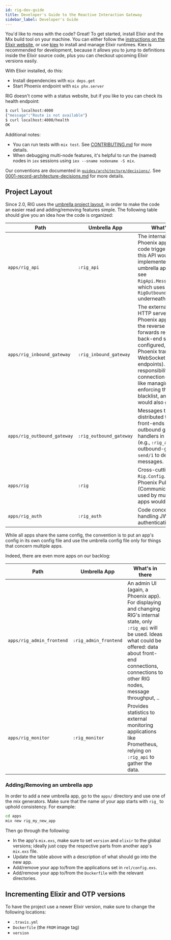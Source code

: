 ```yaml
---
id: rig-dev-guide
title: Developer's Guide to the Reactive Interaction Gateway
sidebar_label: Developer's Guide
---
```


You'd like to mess with the code? Great! To get started, install Elixir and the Mix build tool on your machine. You can either follow the [instructions on the Elixir website](https://elixir-lang.org/install.html), or use [kiex](https://github.com/taylor/kiex) to install and manage Elixir runtimes. Kiex is recommended for development, because it allows you to jump to definitions inside the Elixir source code, plus you can checkout upcoming Elixir versions easily.

With Elixir installed, do this:

- Install dependencies with `mix deps.get`
- Start Phoenix endpoint with `mix phx.server`

RIG doesn't come with a status website, but if you like to you can check its health endpoint:

```bash
$ curl localhost:4000
{"message":"Route is not available"}
$ curl localhost:4000/health
OK
```

Additional notes:

- You can run tests with `mix test`. See [CONTRIBUTING.md](CONTRIBUTING.md) for more details.
- When debugging multi-node features, it's helpful to run the (named) nodes in `iex` sessions
  using `iex --sname nodename -S mix`.

Our conventions are documented in [`guides/architecture/decisions/`](https://github.com/Accenture/reactive-interaction-gateway/blob/master/guides/architecture/decisions/). See [0001-record-architecture-decisions.md](https://github.com/Accenture/reactive-interaction-gateway/blob/master/guides/architecture/decisions/0001-record-architecture-decisions.md) for more details.

## Project Layout

Since 2.0, RIG uses the [umbrella project layout](https://elixir-lang.org/getting-started/mix-otp/dependencies-and-umbrella-apps.html#umbrella-projects), in order to make the code an easier read and adding/removing features simple. The following table should give you an idea how the code is organized:

Path | Umbrella App | What's in there
---- | ------------ | ---------------
`apps/rig_api` | `:rig_api` | The internal API, built as a Phoenix app. The actual code triggered by a call to this API would typically be implemented in another umbrella app (for example, see `RigApi.MessageController`, which uses `RigOutboundGateway.send/1` underneath).
`apps/rig_inbound_gateway` | `:rig_inbound_gateway` | The externally facing HTTP server, built as a Phoenix app. It includes the reverse proxy, which forwards requests to back-end services as configured, as well as the Phoenix transports (e.g., WebSocket and SSE endpoints). Other responsibilities include connection-related things like managing and enforcing the JWT blacklist, and rate limiting would also go in here.
`apps/rig_outbound_gateway` | `:rig_outbound_gateway` | Messages that are to be distributed to connected front-ends go through the outbound gateway. Even handlers in other apps (e.g., `:rig_api`) use the outbound-gateway's `send/1` to deliver messages.
`apps/rig` | `:rig` | Cross-cutting helpers, like `Rig.Config`. Owns the Phoenix PubSub server. (Communication) services used by multiple umbrella apps would go in there.
`apps/rig_auth` | `:rig_auth` | Code concerned with handling JWTs (or authentication, in general).

While all apps share the same config, the convention is to put an app's config in its own config file and use the umbrella config file only for things that concern multiple apps.

Indeed, there are even more apps on our backlog:

Path | Umbrella App | What's in there
---- | ------------ | ---------------
`apps/rig_admin_frontend` | `:rig_admin_frontend` | An admin UI (again, a Phoenix app). For displaying and changing RIG's internal state, only `:rig_api` will be used. Ideas what could be offered: data about front-end connections, connections to other RIG nodes, message throughput, ..
`apps/rig_monitor` | `:rig_monitor` | Provides statistics to external monitoring applications like Prometheus, relying on `:rig_api` to gather the data.

### Adding/Removing an umbrella app

In order to add a new umbrella app, go to the `apps/` directory and use one of the mix generators. Make sure that the name of your app starts with `rig_` to uphold consistency. For example:

```bash
cd apps
mix new rig_my_new_app
```

Then go through the following:

- In the app's `mix.exs`, make sure to set `version` and `elixir` to the global versions; ideally just copy the respective parts from another app's `mix.exs` file.
- Update the table above with a description of what should go into the new app.
- Add/remove your app to/from the applications set in `rel/config.exs`.
- Add/remove your app to/from the `Dockerfile` with the relevant directories.

## Incrementing Elixir and OTP versions

To have the project use a newer Elixir version, make sure to change the following locations:

- `.travis.yml`
- `Dockerfile` (the `FROM` image tag)
- `version`
